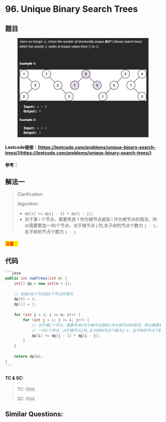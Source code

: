 # 96. Unique Binary Search Trees

## 题目

<figure><img src=".gitbook/assets/image (237).png" alt=""><figcaption></figcaption></figure>

#### Leetcode链接：[https://leetcode.com/problems/unique-binary-search-trees/](https://leetcode.com/problems/unique-binary-search-trees/)

#### 参考：

## 解法一

> Clarification:&#x20;
>
> Algorithm:&#x20;
>
> * `dp[i] += dp[j - 1] * dp[i - j];`&#x20;
> * 对于第 i 个节点，需要考虑 1 作为根节点直到 i 作为根节点的情况，所以需要累加一共i个节点，对于根节点 j 时,左子树的节点个数为 `j - 1`，右子树的节点个数为 `i - j`

#### <mark style="color:red;">注意：</mark>

## 代码

````java
```java
public int numTrees(int n) {
    int[] dp = new int[n + 1];

    // 初始化0个节点和1个节点的情况
    dp[0] = 1;
    dp[1] = 1;

    for (int i = 2; i <= n; i++) {
        for (int j = 1; j <= i; j++) {
            // 对于第i个节点，需要考虑1作为根节点直到i作为根节点的情况，所以需要累加
            // 一共i个节点，对于根节点j时,左子树的节点个数为j-1，右子树的节点个数为i-j
            dp[i] += dp[j - 1] * dp[i - j];
        }
    }

    return dp[n];
}
```
````

#### TC & SC:&#x20;

> TC: O(n)
>
> SC: O(n)

## **Similar Questions:**&#x20;
